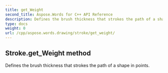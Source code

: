 ```yaml
---
title: get_Weight
second_title: Aspose.Words for C++ API Reference
description: Defines the brush thickness that strokes the path of a shape in points. 
type: docs
weight: 0
url: /cpp/aspose.words.drawing/stroke/get_weight/
---
```

## Stroke.get_Weight method


Defines the brush thickness that strokes the path of a shape in points.

